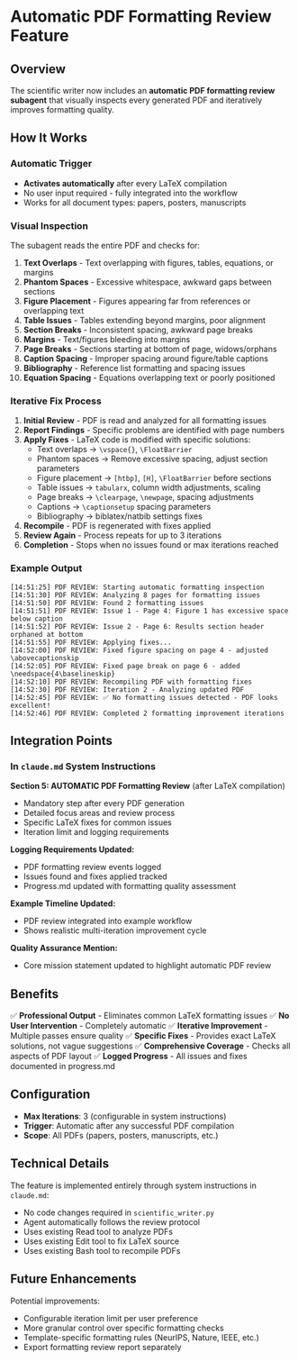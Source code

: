 # Automatic PDF Formatting Review Feature

## Overview

The scientific writer now includes an **automatic PDF formatting review subagent** that visually inspects every generated PDF and iteratively improves formatting quality.

## How It Works

### Automatic Trigger
- **Activates automatically** after every LaTeX compilation
- No user input required - fully integrated into the workflow
- Works for all document types: papers, posters, manuscripts

### Visual Inspection
The subagent reads the entire PDF and checks for:

1. **Text Overlaps** - Text overlapping with figures, tables, equations, or margins
2. **Phantom Spaces** - Excessive whitespace, awkward gaps between sections
3. **Figure Placement** - Figures appearing far from references or overlapping text
4. **Table Issues** - Tables extending beyond margins, poor alignment
5. **Section Breaks** - Inconsistent spacing, awkward page breaks
6. **Margins** - Text/figures bleeding into margins
7. **Page Breaks** - Sections starting at bottom of page, widows/orphans
8. **Caption Spacing** - Improper spacing around figure/table captions
9. **Bibliography** - Reference list formatting and spacing issues
10. **Equation Spacing** - Equations overlapping text or poorly positioned

### Iterative Fix Process

1. **Initial Review** - PDF is read and analyzed for all formatting issues
2. **Report Findings** - Specific problems are identified with page numbers
3. **Apply Fixes** - LaTeX code is modified with specific solutions:
   - Text overlaps → `\vspace{}`, `\FloatBarrier`
   - Phantom spaces → Remove excessive spacing, adjust section parameters
   - Figure placement → `[htbp]`, `[H]`, `\FloatBarrier` before sections
   - Table issues → `tabularx`, column width adjustments, scaling
   - Page breaks → `\clearpage`, `\newpage`, spacing adjustments
   - Captions → `\captionsetup` spacing parameters
   - Bibliography → biblatex/natbib settings fixes
4. **Recompile** - PDF is regenerated with fixes applied
5. **Review Again** - Process repeats for up to 3 iterations
6. **Completion** - Stops when no issues found or max iterations reached

### Example Output

```
[14:51:25] PDF REVIEW: Starting automatic formatting inspection
[14:51:30] PDF REVIEW: Analyzing 8 pages for formatting issues
[14:51:50] PDF REVIEW: Found 2 formatting issues
[14:51:51] PDF REVIEW: Issue 1 - Page 4: Figure 1 has excessive space below caption
[14:51:52] PDF REVIEW: Issue 2 - Page 6: Results section header orphaned at bottom
[14:51:55] PDF REVIEW: Applying fixes...
[14:52:00] PDF REVIEW: Fixed figure spacing on page 4 - adjusted \abovecaptionskip
[14:52:05] PDF REVIEW: Fixed page break on page 6 - added \needspace{4\baselineskip}
[14:52:10] PDF REVIEW: Recompiling PDF with formatting fixes
[14:52:30] PDF REVIEW: Iteration 2 - Analyzing updated PDF
[14:52:45] PDF REVIEW: ✅ No formatting issues detected - PDF looks excellent!
[14:52:46] PDF REVIEW: Completed 2 formatting improvement iterations
```

## Integration Points

### In `claude.md` System Instructions

**Section 5: AUTOMATIC PDF Formatting Review** (after LaTeX compilation)
- Mandatory step after every PDF generation
- Detailed focus areas and review process
- Specific LaTeX fixes for common issues
- Iteration limit and logging requirements

**Logging Requirements Updated:**
- PDF formatting review events logged
- Issues found and fixes applied tracked
- Progress.md updated with formatting quality assessment

**Example Timeline Updated:**
- PDF review integrated into example workflow
- Shows realistic multi-iteration improvement cycle

**Quality Assurance Mention:**
- Core mission statement updated to highlight automatic PDF review

## Benefits

✅ **Professional Output** - Eliminates common LaTeX formatting issues
✅ **No User Intervention** - Completely automatic
✅ **Iterative Improvement** - Multiple passes ensure quality
✅ **Specific Fixes** - Provides exact LaTeX solutions, not vague suggestions
✅ **Comprehensive Coverage** - Checks all aspects of PDF layout
✅ **Logged Progress** - All issues and fixes documented in progress.md

## Configuration

- **Max Iterations**: 3 (configurable in system instructions)
- **Trigger**: Automatic after any successful PDF compilation
- **Scope**: All PDFs (papers, posters, manuscripts, etc.)

## Technical Details

The feature is implemented entirely through system instructions in `claude.md`:
- No code changes required in `scientific_writer.py`
- Agent automatically follows the review protocol
- Uses existing Read tool to analyze PDFs
- Uses existing Edit tool to fix LaTeX source
- Uses existing Bash tool to recompile PDFs

## Future Enhancements

Potential improvements:
- Configurable iteration limit per user preference
- More granular control over specific formatting checks
- Template-specific formatting rules (NeurIPS, Nature, IEEE, etc.)
- Export formatting review report separately

